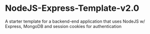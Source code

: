 # NodeJS-Express-Template-v2.0
A starter template for a backend-end application that uses NodeJS w/ Express, MongoDB and session cookies for authentication

